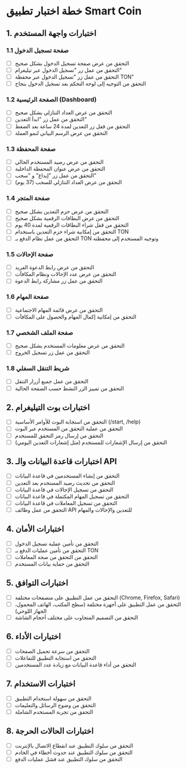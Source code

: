 # خطة اختبار تطبيق Smart Coin

## 1. اختبارات واجهة المستخدم

### 1.1 صفحة تسجيل الدخول
- [ ] التحقق من عرض صفحة تسجيل الدخول بشكل صحيح
- [ ] التحقق من عمل زر "تسجيل الدخول عبر تيليغرام"
- [ ] التحقق من عمل زر "تسجيل الدخول عبر محفظة TON"
- [ ] التحقق من التوجيه إلى لوحة التحكم بعد تسجيل الدخول بنجاح

### 1.2 الصفحة الرئيسية (Dashboard)
- [ ] التحقق من عرض العداد التنازلي بشكل صحيح
- [ ] التحقق من عمل زر "ابدأ التعدين"
- [ ] التحقق من قفل زر التعدين لمدة 24 ساعة بعد الضغط
- [ ] التحقق من عرض الرسم البياني لنمو العملة

### 1.3 صفحة المحفظة
- [ ] التحقق من عرض رصيد المستخدم الحالي
- [ ] التحقق من عرض عنوان المحفظة الداخلية
- [ ] التحقق من عمل زر "إيداع" و "سحب"
- [ ] التحقق من عرض العداد التنازلي للسحب (37 يوم)

### 1.4 صفحة المتجر
- [ ] التحقق من عرض حزم التعدين بشكل صحيح
- [ ] التحقق من عرض البطاقات الرقمية بشكل صحيح
- [ ] التحقق من قفل شراء البطاقات الرقمية لمدة 40 يوم
- [ ] التحقق من إمكانية شراء حزم التعدين باستخدام TON
- [ ] التحقق من عمل نظام الدفع بـ TON وتوجيه المستخدم إلى محفظته

### 1.5 صفحة الإحالات
- [ ] التحقق من عرض رابط الدعوة الفريد
- [ ] التحقق من عرض عدد الإحالات ونظام المكافآت
- [ ] التحقق من عمل زر مشاركة رابط الدعوة

### 1.6 صفحة المهام
- [ ] التحقق من عرض قائمة المهام الاجتماعية
- [ ] التحقق من إمكانية إكمال المهام والحصول على المكافآت

### 1.7 صفحة الملف الشخصي
- [ ] التحقق من عرض معلومات المستخدم بشكل صحيح
- [ ] التحقق من عمل زر تسجيل الخروج

### 1.8 شريط التنقل السفلي
- [ ] التحقق من عمل جميع أزرار التنقل
- [ ] التحقق من تمييز الزر النشط حسب الصفحة الحالية

## 2. اختبارات بوت التيليغرام

- [ ] التحقق من استجابة البوت للأوامر الأساسية (/start, /help)
- [ ] التحقق من عملية التحقق من المستخدم عبر البوت
- [ ] التحقق من إرسال رمز التحقق للمستخدم
- [ ] التحقق من إرسال الإشعارات للمستخدم (مثل إشعارات التعدين اليومي)

## 3. اختبارات قاعدة البيانات والـ API

- [ ] التحقق من إنشاء المستخدمين في قاعدة البيانات
- [ ] التحقق من تحديث رصيد المستخدم بعد التعدين
- [ ] التحقق من تسجيل الإحالات في قاعدة البيانات
- [ ] التحقق من تسجيل المهام المكتملة في قاعدة البيانات
- [ ] التحقق من تسجيل المعاملات في قاعدة البيانات
- [ ] التحقق من عمل وظائف API للتعدين والإحالات والمهام

## 4. اختبارات الأمان

- [ ] التحقق من تأمين عملية تسجيل الدخول
- [ ] التحقق من تأمين عمليات الدفع بـ TON
- [ ] التحقق من التحقق من صحة المعاملات
- [ ] التحقق من حماية بيانات المستخدم

## 5. اختبارات التوافق

- [ ] التحقق من عمل التطبيق على متصفحات مختلفة (Chrome, Firefox, Safari)
- [ ] التحقق من عمل التطبيق على أجهزة مختلفة (سطح المكتب، الهاتف المحمول، الجهاز اللوحي)
- [ ] التحقق من التصميم المتجاوب على مختلف أحجام الشاشة

## 6. اختبارات الأداء

- [ ] التحقق من سرعة تحميل الصفحات
- [ ] التحقق من استجابة التطبيق للتفاعلات
- [ ] التحقق من أداء قاعدة البيانات مع زيادة عدد المستخدمين

## 7. اختبارات الاستخدام

- [ ] التحقق من سهولة استخدام التطبيق
- [ ] التحقق من وضوح الرسائل والتعليمات
- [ ] التحقق من تجربة المستخدم الشاملة

## 8. اختبارات الحالات الحرجة

- [ ] التحقق من سلوك التطبيق عند انقطاع الاتصال بالإنترنت
- [ ] التحقق من سلوك التطبيق عند حدوث أخطاء في الخادم
- [ ] التحقق من سلوك التطبيق عند فشل عمليات الدفع
